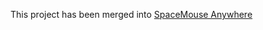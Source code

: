 This project has been merged into [SpaceMouse Anywhere](https://github.com/chuanqisun/spacemouse-anywhere)
